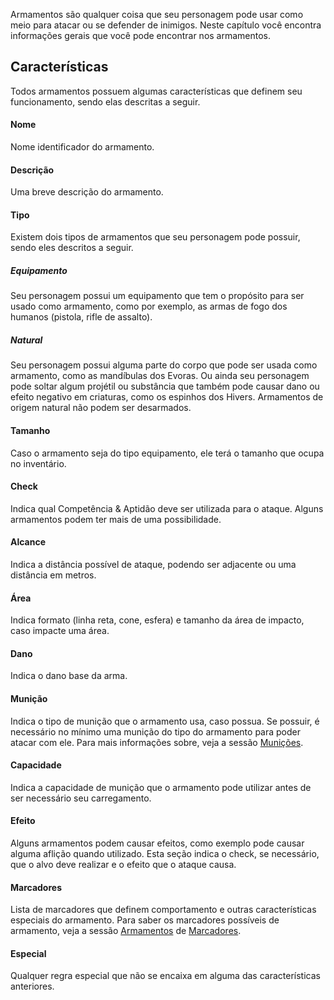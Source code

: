 Armamentos são qualquer coisa que seu personagem pode usar como meio para atacar ou se defender de inimigos. Neste capítulo você encontra informações gerais que você pode encontrar nos armamentos.

## Características
Todos armamentos possuem algumas características que definem seu funcionamento, sendo elas descritas a seguir.

#### Nome
Nome identificador do armamento.

#### Descrição
Uma breve descrição do armamento.

#### Tipo
Existem dois tipos de armamentos que seu personagem pode possuir, sendo eles descritos a seguir.

##### Equipamento
Seu personagem possui um equipamento que tem o propósito para ser usado como armamento, como por exemplo, as armas de fogo dos humanos (pistola, rifle de assalto).

##### Natural
Seu personagem possui alguma parte do corpo que pode ser usada como armamento, como as mandíbulas dos Evoras. Ou ainda seu personagem pode soltar algum projétil ou substância que também pode causar dano ou efeito negativo em criaturas, como os espinhos dos Hivers. 
Armamentos de origem natural não podem ser desarmados.

#### Tamanho
Caso o armamento seja do tipo equipamento, ele terá o tamanho que ocupa no inventário.

#### Check
Indica qual Competência & Aptidão deve ser utilizada para o ataque. Alguns armamentos podem ter mais de uma possibilidade.

#### Alcance
Indica a distância possível de ataque, podendo ser adjacente ou uma distância em metros.

#### Área
Indica formato (linha reta, cone, esfera) e tamanho da área de impacto, caso impacte uma área.

#### Dano
Indica o dano base da arma.

#### Munição
Indica o tipo de munição que o armamento usa, caso possua. Se possuir, é necessário no mínimo uma munição do tipo do armamento para poder atacar com ele. Para mais informações sobre, veja a sessão [Munições]().

#### Capacidade
Indica a capacidade de munição que o armamento pode utilizar antes de ser necessário seu carregamento.

#### Efeito
Alguns armamentos podem causar efeitos, como exemplo pode causar alguma aflição quando utilizado. Esta seção indica o check, se necessário, que o alvo deve realizar e o efeito que o ataque causa.

#### Marcadores
Lista de marcadores que definem comportamento e outras características especiais do armamento. Para saber os marcadores possíveis de armamento, veja a sessão [Armamentos]() de [Marcadores]().

#### Especial
Qualquer regra especial que não se encaixa em alguma das características anteriores.
